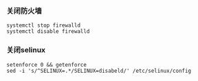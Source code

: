 ### 关闭防火墙 

```shell
systemctl stop firewalld
systemctl disable firewalld
```



### 关闭selinux

```shell
setenforce 0 && getenforce
sed -i 's/^SELINUX=.*/SELINUX=disabeld/' /etc/selinux/config
```

